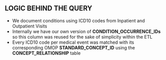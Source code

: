 ## LOGIC BEHIND THE QUERY 
* We document conditions using ICD10 codes from Inpatient and Outpatient Visits 
* Internally we have our own version of __CONDITION_OCCURRENCE_IDs__ so this column was reused for the sake of simplicity within the ETL
* Every ICD10 code per medical event was matched with its corresponding OMOP __STANDARD_CONCEPT_ID__ using the __CONCEPT_RELATIONSHIP__ table 

